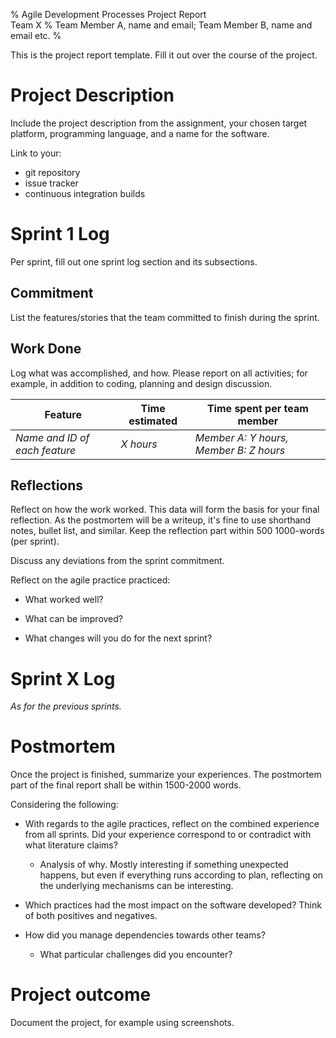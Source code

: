 % Agile Development Processes Project Report  
  Team X
% Team Member A, name and email; Team Member B, name and email etc.
%

This is the project report template.
Fill it out over the course of the project.

# Project Description
Include the project description from the assignment,
your chosen target platform,
programming language,
and a name for the software.

Link to your:

- git repository
- issue tracker
- continuous integration builds

# Sprint 1 Log
Per sprint, fill out one sprint log section and its subsections.

## Commitment
List the features/stories that the team committed to finish during the sprint.

## Work Done
Log what was accomplished, and how.
Please report on all activities; for example, in addition to coding, planning and design discussion.

Feature | Time estimated | Time spent per team member
--------|----------------|--------
*Name and ID of each feature* | *X hours* | *Member A: Y hours, Member B: Z hours*

## Reflections
Reflect on how the work worked.
This data will form the basis for your final reflection.
As the postmortem will be a writeup, it's fine to use shorthand notes, bullet list, and similar.
Keep the reflection part within 500 1000-words (per sprint).

Discuss any deviations from the sprint commitment.

Reflect on the agile practice practiced:

- What worked well?

- What can be improved?

- What changes will you do for the next sprint?


# Sprint X Log
*As for the previous sprints.*


# Postmortem
Once the project is finished, summarize your experiences.
The postmortem part of the final report shall be within 1500-2000 words.

Considering the following:

- With regards to the agile practices, reflect on the combined experience from all sprints.
  Did your experience correspond to or contradict with what literature claims?

    - Analysis of why. Mostly interesting if something unexpected happens, but even
      if everything runs according to plan, reflecting on the underlying mechanisms
      can be interesting.

- Which practices had the most impact on the software developed?
  Think of both positives and negatives.

- How did you manage dependencies towards other teams?

    - What particular challenges did you encounter?


# Project outcome
Document the project, for example using screenshots.


